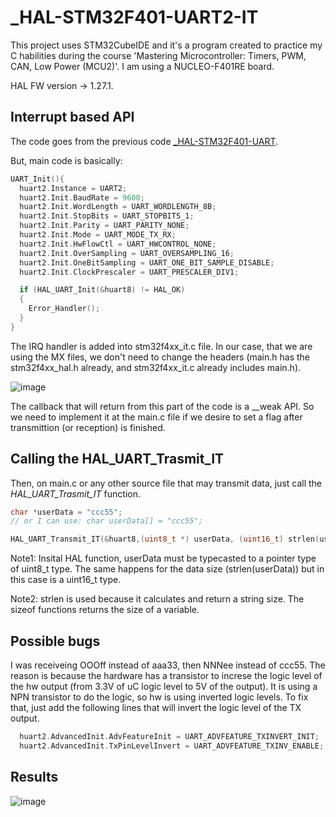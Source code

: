 # _HAL-STM32F401-UART2-IT
This project uses STM32CubeIDE and it's a program created to practice my C habilities during the course 'Mastering Microcontroller: Timers, PWM, CAN, Low Power (MCU2)'. I am using a NUCLEO-F401RE board.

HAL FW version -> 1.27.1.

## Interrupt based API

The code goes from the previous code [_HAL-STM32F401-UART](https://github.com/Rafaelatff/_HAL-STM32F401-UART).

But, main code is basically:

```c
UART_Init(){
  huart2.Instance = UART2;
  huart2.Init.BaudRate = 9600;
  huart2.Init.WordLength = UART_WORDLENGTH_8B;
  huart2.Init.StopBits = UART_STOPBITS_1;
  huart2.Init.Parity = UART_PARITY_NONE;
  huart2.Init.Mode = UART_MODE_TX_RX;
  huart2.Init.HwFlowCtl = UART_HWCONTROL_NONE;
  huart2.Init.OverSampling = UART_OVERSAMPLING_16;
  huart2.Init.OneBitSampling = UART_ONE_BIT_SAMPLE_DISABLE;
  huart2.Init.ClockPrescaler = UART_PRESCALER_DIV1;

  if (HAL_UART_Init(&huart8) != HAL_OK)
  {
    Error_Handler();
  }
}
```

The IRQ handler is added into stm32f4xx_it.c file. In our case, that we are using the MX files, we don't need to change the headers (main.h has the stm32f4xx_hal.h already, and stm32f4xx_it.c already includes main.h).

![image](https://user-images.githubusercontent.com/58916022/210644444-f005c865-6c34-452f-9f9a-caec3abdf451.png)

The callback that will return from this part of the code is a __weak API. So we need to implement it at the main.c file if we desire to set a flag after transmittion (or reception) is finished.

## Calling the HAL_UART_Trasmit_IT

Then, on main.c or any other source file that may transmit data, just call the *HAL_UART_Trasmit_IT* function.

```c
char *userData = "ccc55";
// or I can use: char userData[] = "ccc55";

HAL_UART_Transmit_IT(&huart8,(uint8_t *) userData, (uint16_t) strlen(userData));
```
Note1: Insital HAL function, userData must be typecasted to a pointer type of uint8_t type. The same happens for the data size (strlen(userData)) but in this case is a uint16_t type.

Note2: strlen is used because it calculates and return a string size. The sizeof functions returns the size of a variable.

## Possible bugs

I was receiveing OOOff instead of aaa33, then NNNee instead of ccc55. The reason is because the hardware has a transistor to increse the logic level of the hw output (from 3.3V of uC logic level to 5V of the output). It is using a NPN transistor to do the logic, so hw is using inverted logic levels. To fix that, just add the following lines that will invert the logic level of the TX output.

```c
  huart2.AdvancedInit.AdvFeatureInit = UART_ADVFEATURE_TXINVERT_INIT;
  huart2.AdvancedInit.TxPinLevelInvert = UART_ADVFEATURE_TXINV_ENABLE;
```

## Results

![image](https://user-images.githubusercontent.com/58916022/229534770-71e0dd9c-5763-4a26-b500-47f5d5152dbc.png)

